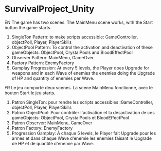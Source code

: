 # SurvivalProject_Unity

EN
The game has two scenes. The MainMenu scene works, with the Start button the game starts.

1. SingleTon Pattern: to make scripts accessible: GameController, objectPoll, Player, PlayerSkills
2. ObjectPool Pattern: To control the activation and deactivation of these gameObjects: ObjectPool, CrystalPools and BloodEffectPool
3. Observer Pattern: MainMenu, GameOver
4. Factory Pattern: EnemyFactory
5. Gamplay Progression: At every 5 levels, the Player does Upgrade for weapons and in each Wave of enemies the enemies doing the Upgrade of HP and quantity of enemies per Wave.

FR
Le jeu comporte deux scenes. La scene MainMenu fonctionne, avec le bouton Start le jeu starts.

1. Patron SingleTon: pour rendre les scripts accessibles :GameController, objectPoll, Player, PlayerSkills
2. Patron ObjectPool: Pour contrôler l'activation et la désactivation de ces gameObjects: ObjectPool, CrystalPools et BloodEffectPool
3. Patron Observer: MainMenu, GameOver
4. Patron Factory: EnemyFactory
5. Progression Gamplay: À chaque 5 levels, le Player fait Upgrade pour les armes et dans chaque Wave d'enemie les enemies faisant le Upgrade de HP et de quantité d'enemie par Wave. 
